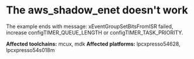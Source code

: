 # The aws_shadow_enet doesn't work

The example ends with message: xEventGroupSetBitsFromISR failed, increase configTIMER_QUEUE_LENGTH or configTIMER_TASK_PRIORITY.

**Affected toolchains:** mcux, mdk
**Affected platforms:** lpcxpresso54628, lpcxpresso54s018m